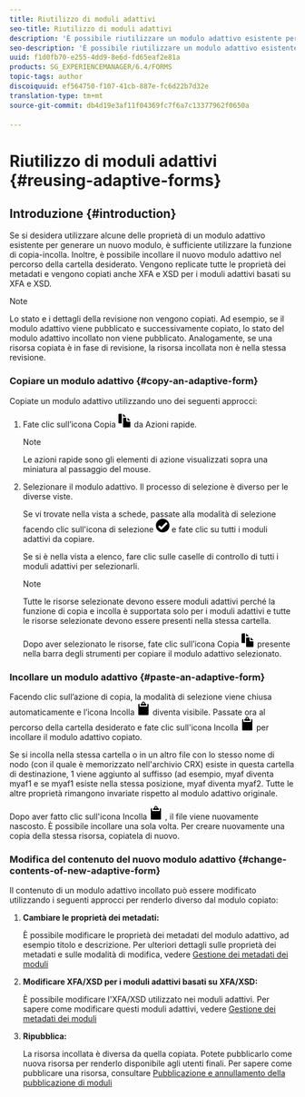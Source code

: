 ```yaml
---
title: Riutilizzo di moduli adattivi
seo-title: Riutilizzo di moduli adattivi
description: 'È possibile riutilizzare un modulo adattivo esistente per creare nuovi moduli adattivi. '
seo-description: 'È possibile riutilizzare un modulo adattivo esistente per creare nuovi moduli adattivi. '
uuid: f1d0fb70-e255-4dd9-8e6d-fd65eaf2e81a
products: SG_EXPERIENCEMANAGER/6.4/FORMS
topic-tags: author
discoiquuid: ef564750-f107-41cb-887e-fc6d22b7d32e
translation-type: tm+mt
source-git-commit: db4d19e3af11f04369fc7f6a7c13377962f0650a

---
```



# Riutilizzo di moduli adattivi {#reusing-adaptive-forms}

## Introduzione {#introduction}

Se si desidera utilizzare alcune delle proprietà di un modulo adattivo esistente per generare un nuovo modulo, è sufficiente utilizzare la funzione di copia-incolla. Inoltre, è possibile incollare il nuovo modulo adattivo nel percorso della cartella desiderato. Vengono replicate tutte le proprietà dei metadati e vengono copiati anche XFA e XSD per i moduli adattivi basati su XFA e XSD.

>[!NOTE]
>
>Lo stato e i dettagli della revisione non vengono copiati. Ad esempio, se il modulo adattivo viene pubblicato e successivamente copiato, lo stato del modulo adattivo incollato non viene pubblicato. Analogamente, se una risorsa copiata è in fase di revisione, la risorsa incollata non è nella stessa revisione.

### Copiare un modulo adattivo {#copy-an-adaptive-form}

Copiate un modulo adattivo utilizzando uno dei seguenti approcci:

1. Fate clic sull’icona Copia ![aem6forms_copy](assets/aem6forms_copy.png) da Azioni rapide.

   >[!NOTE]
   >
   >Le azioni rapide sono gli elementi di azione visualizzati sopra una miniatura al passaggio del mouse.

1. Selezionare il modulo adattivo. Il processo di selezione è diverso per le diverse viste.

   Se vi trovate nella vista a schede, passate alla modalità di selezione facendo clic sull&#39;icona di selezione ![aem6forms_check-cerchio](assets/aem6forms_check-circle.png) e fate clic su tutti i moduli adattivi da copiare.

   Se si è nella vista a elenco, fare clic sulle caselle di controllo di tutti i moduli adattivi per selezionarli.

   >[!NOTE]
   >
   >Tutte le risorse selezionate devono essere moduli adattivi perché la funzione di copia e incolla è supportata solo per i moduli adattivi e tutte le risorse selezionate devono essere presenti nella stessa cartella.

   Dopo aver selezionato le risorse, fate clic sull’icona Copia ![aem6forms_copy](assets/aem6forms_copy.png) presente nella barra degli strumenti per copiare il modulo adattivo selezionato.

### Incollare un modulo adattivo {#paste-an-adaptive-form}

Facendo clic sull’azione di copia, la modalità di selezione viene chiusa automaticamente e l’icona Incolla ![aem6forms_paste](assets/aem6forms_paste.png) diventa visibile. Passate ora al percorso della cartella desiderato e fate clic sull&#39;icona Incolla ![aem6forms_paste](assets/aem6forms_paste.png) per incollare il modulo adattivo copiato.

Se si incolla nella stessa cartella o in un altro file con lo stesso nome di nodo (con il quale è memorizzato nell&#39;archivio CRX) esiste in questa cartella di destinazione, 1 viene aggiunto al suffisso (ad esempio, myaf diventa myaf1 e se myaf1 esiste nella stessa posizione, myaf diventa myaf2. Tutte le altre proprietà rimangono invariate rispetto al modulo adattivo originale.

Dopo aver fatto clic sull&#39;icona Incolla ![aem6forms_paste](assets/aem6forms_paste.png) , il file viene nuovamente nascosto. È possibile incollare una sola volta. Per creare nuovamente una copia della stessa risorsa, copiatela di nuovo.

### Modifica del contenuto del nuovo modulo adattivo {#change-contents-of-new-adaptive-form}

Il contenuto di un modulo adattivo incollato può essere modificato utilizzando i seguenti approcci per renderlo diverso dal modulo copiato:

1. **Cambiare le proprietà dei metadati:**

   È possibile modificare le proprietà dei metadati del modulo adattivo, ad esempio titolo e descrizione. Per ulteriori dettagli sulle proprietà dei metadati e sulle modalità di modifica, vedere [Gestione dei metadati dei moduli](/help/forms/using/manage-form-metadata.md)

1. **Modificare XFA/XSD per i moduli adattivi basati su XFA/XSD:**

   È possibile modificare l&#39;XFA/XSD utilizzato nei moduli adattivi. Per sapere come modificare questi moduli adattivi, vedere [Gestione dei metadati dei moduli](/help/forms/using/manage-form-metadata.md)

1. **Ripubblica:**

   La risorsa incollata è diversa da quella copiata. Potete pubblicarlo come nuova risorsa per renderlo disponibile agli utenti finali. Per sapere come pubblicare una risorsa, consultare [Pubblicazione e annullamento della pubblicazione di moduli](/help/forms/using/publishing-unpublishing-forms.md)

